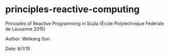 # principles-reactive-computing
Principles of Reactive Programming in Scala (École Polytechnique Fédérale de Lausanne 2015)

Author: Weikang Sun

Date: 6/1/15
